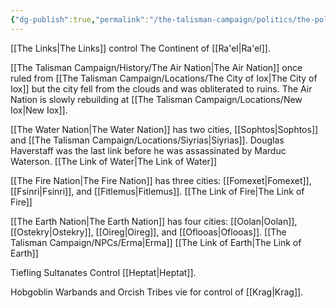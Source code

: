 ```yaml
---
{"dg-publish":true,"permalink":"/the-talisman-campaign/politics/the-political-landscape/","noteIcon":""}
---
```


[[The Links\|The Links]] control The Continent of [[Ra'el\|Ra'el]].

[[The Talisman Campaign/History/The Air Nation\|The Air Nation]] once ruled from [[The Talisman Campaign/Locations/The City of Iox\|The City of Iox]] but the city fell from the clouds and was obliterated to ruins. The Air Nation is slowly rebuilding at [[The Talisman Campaign/Locations/New Iox\|New Iox]].

[[The Water Nation\|The Water Nation]] has two cities, [[Sophtos\|Sophtos]] and [[The Talisman Campaign/Locations/Siyrias\|Siyrias]].
Douglas Haverstaff was the last link before he was assassinated by Marduc Waterson.
[[The Link of Water\|The Link of Water]]

[[The Fire Nation\|The Fire Nation]] has three cities: [[Fomexet\|Fomexet]], [[Fsinri\|Fsinri]], and [[Fitlemus\|Fitlemus]].
[[The Link of Fire\|The Link of Fire]]

[[The Earth Nation\|The Earth Nation]] has four cities: [[Oolan\|Oolan]], [[Ostekry\|Ostekry]], [[Oireg\|Oireg]], and [[Oflooas\|Oflooas]].
[[The Talisman Campaign/NPCs/Erma\|Erma]] [[The Link of Earth\|The Link of Earth]]



Tiefling Sultanates Control [[Heptat\|Heptat]].

Hobgoblin Warbands and Orcish Tribes vie for control of [[Krag\|Krag]].